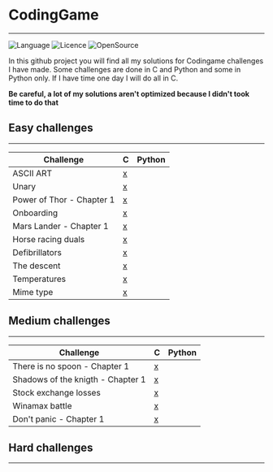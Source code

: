 # CodingGame
------------
![Language](https://img.shields.io/badge/Made_With-C_&_Python-important?style=for-the-badge)
![Licence](https://img.shields.io/github/license/ARKAGEDON/MakefileMaker?style=for-the-badge)
![OpenSource](https://img.shields.io/badge/OpenSource-brightgreen?style=for-the-badge&logo=opencollective&logoColor=white)

In this github project you will find all my solutions for Codingame challenges I have made. Some challenges are done in C and Python and some in Python only. If I have time one day I will do all in C.

__Be careful, a lot of my solutions aren't optimized because I didn't took time to do that__

## Easy challenges
---------
| Challenge | C | Python |
|-----------|---|--------|
|ASCII ART | [x](https://github.com/ARKAGEDON/CodingGame/blob/main/C/Easy_Challenges/ascii_art.c) |  | 
|Unary | [x](https://github.com/ARKAGEDON/CodingGame/blob/main/C/Easy_Challenges/unary.c) |  | 
|Power of Thor - Chapter 1| [x](https://github.com/ARKAGEDON/CodingGame/blob/main/C/Easy_Challenges/power_of_thor_1.c) |  | 
|Onboarding | [x]() |  |  
|Mars Lander - Chapter 1 | [x](https://github.com/ARKAGEDON/CodingGame/blob/main/C/Easy_Challenges/mars_lander_1.c) |  |  
|Horse racing duals | [x]() |  |  
|Defibrillators | [x](https://github.com/ARKAGEDON/CodingGame/blob/main/C/Easy_Challenges/defibrillators.c) |  |  
|The descent | [x](https://github.com/ARKAGEDON/CodingGame/blob/main/C/Easy_Challenges/the_descent.c) |  |  
|Temperatures | [x](https://github.com/ARKAGEDON/CodingGame/blob/main/C/Easy_Challenges/temperatures.c) |  |  
|Mime type | [x]() |  |  

  
## Medium challenges
---------
| Challenge | C | Python |
|-----------|---|--------|
|There is no spoon - Chapter 1 | [x](https://github.com/ARKAGEDON/CodingGame/blob/main/C/Medium_Challenges/there_is_no_spoon_1.c) |  | 
|Shadows of the knigth - Chapter 1 | [x](https://github.com/ARKAGEDON/CodingGame/blob/main/C/Medium_Challenges/shadow_of_knight_1.c) |  | 
|Stock exchange losses| [x](https://github.com/ARKAGEDON/CodingGame/blob/main/C/Medium_Challenges/stock_exchange_losses.c) |  | 
|Winamax battle | [x]() |  |  
|Don't panic - Chapter 1 | [x]() |  |  
  
## Hard challenges
--------



